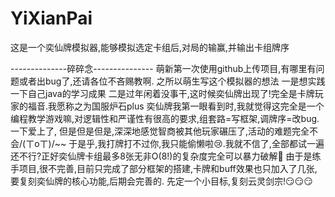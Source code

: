 # YiXianPai
这是一个奕仙牌模拟器,能够模拟选定卡组后,对局的输赢,并输出卡组牌序


--------------碎碎念---------------
萌新第一次使用github上传项目,有哪里有问题或者出bug了,还请各位不吝赐教啊.
之所以萌生写这个模拟器的想法
一是想实践一下自己java的学习成果
二是过年闲着没事干,这时候奕仙牌出现了!完全是卡牌玩家的福音.我愿称之为国服炉石plus
奕仙牌我第一眼看到时,我就觉得这完全是一个编程教学游戏嘛,对逻辑性和严谨性有很高的要求,组套路=写框架,调牌序=改bug.一下爱上了,
但是但是但是,深深地感觉智商被其他玩家碾压了,活动的难题完全不会/(ㄒoㄒ)/~~
于是乎,我打牌打不过你,我只能偷懒啦😢.我就不信了,全部都试一遍还不行?正好奕仙牌卡组最多8张无非O(8!)的复杂度完全可以暴力破解🥰
由于是练手项目,很不完善,目前只完成了部分框架的搭建,卡牌和buff效果也只加入了几张,要复刻奕仙牌的核心功能,后期会完善的.
先定一个小目标,复刻云灵剑宗!😏😏😏
